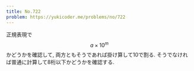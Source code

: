 ```yaml
---
title: No.722
problem: https://yukicoder.me/problems/no/722
---
```

正規表現で $$ a \times 10^m $$ かどうかを確認して, 両方ともそうであれば掛け算して10で割る. そうでなければ普通に計算して8桁以下かどうかを確認する.
